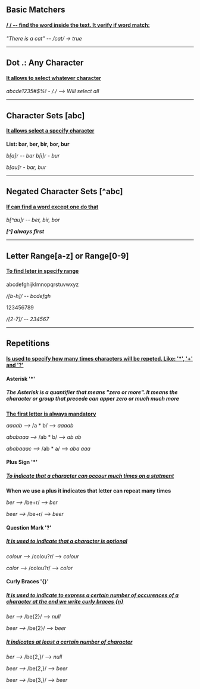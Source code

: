 ## Basic  Matchers

#### **<ins>/ / -- find the word inside the text. It verify if word match:<ins>**

*"There is a cat" -- /cat/ -> true*

---

## Dot .: Any Character

#### **<ins>It allows to select whatever character<ins>**

*abcde1235#$%! - /./ --> Will select all*

---

## Character Sets [abc]

#### **<ins>It allows select a specify character<ins>**

**List: bar, ber, bir, bor, bur**

*b[a]r -- bar*
*b[i]r - bur*

*b[au]r - bar, bur*


---

## Negated Character Sets [^abc]

#### **<ins>If can find a word except one do that<ins>**

*b[^au]r -- ber, bir, bor* 

***[^] always first***

---

## Letter Range[a-z] or Range[0-9]

#### **<ins>To find leter in specify range<ins>**

abcdefghijklmnopqrstuvwxyz

*/[b-h]/ -- bcdefgh*

123456789

*/[2-7]/ -- 234567*

---

## Repetitions 

#### **<ins>Is used to specify how many times characters will be repeted. Like: '*', '+' and '?'<ins>**

#### Asterisk '*'

##### **The Asterisk is a quantifier that means "zero or more". It means the character or group that precede can apper zero or much much more**

**<ins>The first letter is always mandatory<ins>**

*aaaab -->* /a * b/ --> *aaaab*

*ababaaa -->* /ab * b/ --> *ab ab*

*ababaaac -->* /ab * a/ --> *aba aaa*

#### Plus Sign '*'

##### **<ins>To indicate that a character can occour much times on a statment<ins>**

**When we use a plus it indicates that letter can repeat many times**

*ber -->* /be+r/ --> *ber*

*beer -->* /be+r/ --> *beer*

#### Question Mark '?'

##### **<ins>It is used to indicate that a character is optional<ins>**

*colour -->* /colou?r/ --> *colour*

*color -->* /colou?r/ --> *color*

#### Curly Braces '{}'

##### **<ins>It is used to indicate to express a certain number of occurences of a character at the end we write curly braces {n}<ins>**


*ber -->* /be{2}/ --> *null*

*beer -->* /be{2}/ --> *beer*

##### **<ins>It indicates at least a certain number of character<ins>**

*ber -->* /be{2,}/ --> *null*

*beer -->* /be{2,}/ --> *beer*

*beer -->* /be{3,}/ --> *beer*
